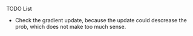 TODO List

- Check the gradient update, because the update could descrease the prob, which does not make too much sense.